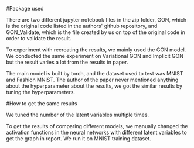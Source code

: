 #Package used 

There are two different jupyter notebook files in the zip folder, GON, which is the original code listed in the authors' github repository, and GON_Validate, which is the file created by us on top of the original code in order to validate the result. 

To experiment with recreating the results, we mainly used the GON model. We conducted the same experiment on Variational GON and Implicit GON but the result varies a lot from the results in paper. 

The main model is built by torch, and the dataset used to test was MNIST and Fashion MNIST. The author of the paper never mentioned anything about the hyperparameter about the results, we got the similar results by tuning the hyperparameters. 

#How to get the same results

We tuned the number of the latent variables multiple times. 

To get the results of comparing different models, we manually changed the activation functions in the neural networks with different latent variables to get the graph in report. We run it on MNIST training dataset. 